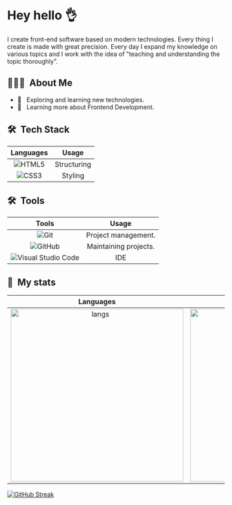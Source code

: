<h1> Hey hello 👌</h2>

<p>
  I create front-end software based on modern technologies. Every thing I create is made with great precision. Every day I expand my knowledge on various topics and I work with the idea of "teaching and understanding the topic thoroughly".
</p>

<h2> 👨🏻‍💻 &nbsp;About Me </h3>

- 🤔 &nbsp; Exploring and learning new technologies.
- 🌱 &nbsp; Learning more about Frontend Development.

<h2> 🛠 &nbsp;Tech Stack</h3>

Languages             |  Usage
:-------------------------:|:-------------------------:
 ![HTML5](https://img.shields.io/badge/-HTML5-333333?&logo=HTML5) |  Structuring
 ![CSS3](https://img.shields.io/badge/css3-%231572B6.svg?style=for-the-badge&logo=css3&logoColor=white) |  Styling

<h2> 🛠 &nbsp;Tools</h2>

Tools             |  Usage
:-------------------------:|:-------------------------:
 ![Git](https://img.shields.io/badge/-Git-333333?style=flat&logo=git) |  Project management.
 ![GitHub](https://img.shields.io/badge/-GitHub-333333?style=flat&logo=github) |  Maintaining projects.
 ![Visual Studio Code](https://img.shields.io/badge/-Visual%20Studio%20Code-333333?style=flat&logo=visual-studio-code&logoColor=007ACC) | IDE


<h2> 🔱 &nbsp;My stats</h3>

Languages             |  General Statistics
:-------------------------:|:-------------------------:
<img src="https://github-readme-stats.vercel.app/api/top-langs/?username=ktcotz&layout=compact" width="400" alt="langs" />  |  <img src="https://github-readme-stats.vercel.app/api?username=ktcotz&count_private=true&show_icons=true" width="400" alt="my stats" />


  [![GitHub Streak](https://streak-stats.demolab.com?user=ktcotz)](https://git.io/streak-stats)




